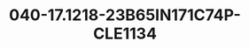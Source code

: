 ---
title: 040-17.1218-23B65IN171C74P-CLE1134
image: 040-17.1218-23B65IN171C74P-CLE1134.jpg
brand: sposo
layout: vestito
---